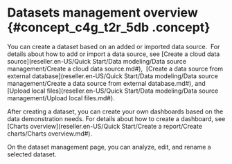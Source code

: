 # Datasets management overview {#concept_c4g_t2r_5db .concept}

You can create a dataset based on an added or imported data source.  For details about how to add or import a data source, see [Create a cloud data source](reseller.en-US/Quick Start/Data modeling/Data source management/Create a cloud data source.md#),  [Create a data source from external database](reseller.en-US/Quick Start/Data modeling/Data source management/Create a data source from external database.md#), and [Upload local files](reseller.en-US/Quick Start/Data modeling/Data source management/Upload local files.md#).

After creating a dataset, you can create your own dashboards based on the data demonstration needs. For details about how to create a dashboard, see [Charts overview](reseller.en-US/Quick Start/Create a report/Create charts/Charts overview.md#).

On the dataset management page, you can analyze, edit, and rename a selected dataset.

